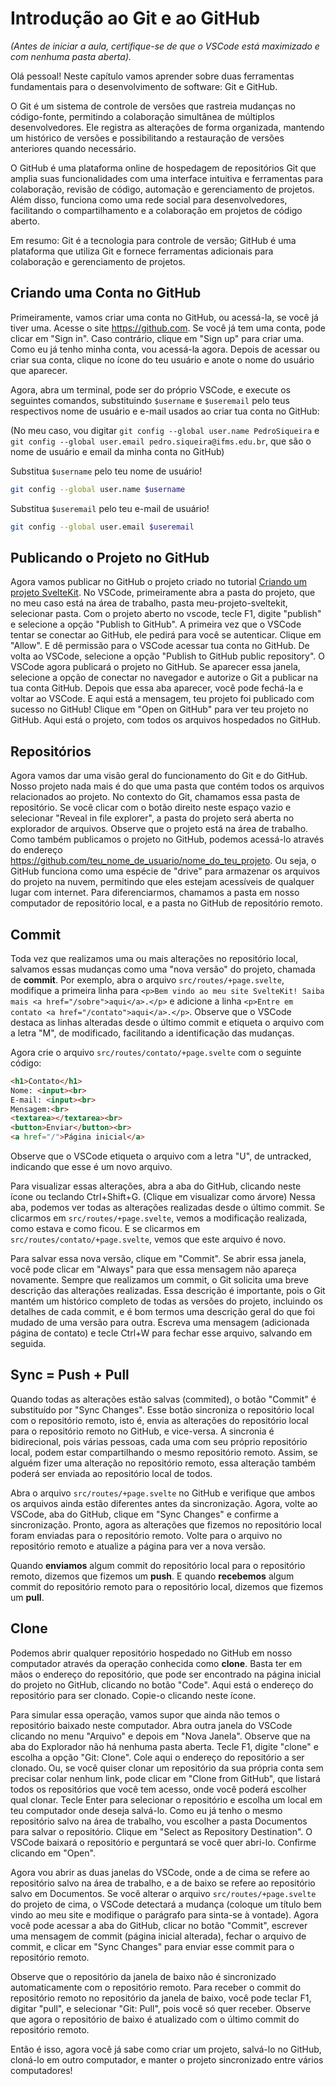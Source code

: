 # Introdução ao Git e ao GitHub

_(Antes de iniciar a aula, certifique-se de que o VSCode está maximizado e com nenhuma pasta aberta)._

Olá pessoal! Neste capítulo vamos aprender sobre duas ferramentas fundamentais para o desenvolvimento de software: Git e GitHub.

O Git é um sistema de controle de versões que rastreia mudanças no código-fonte, permitindo a colaboração simultânea de múltiplos desenvolvedores. Ele registra as alterações de forma organizada, mantendo um histórico de versões e possibilitando a restauração de versões anteriores quando necessário.

O GitHub é uma plataforma online de hospedagem de repositórios Git que amplia suas funcionalidades com uma interface intuitiva e ferramentas para colaboração, revisão de código, automação e gerenciamento de projetos. Além disso, funciona como uma rede social para desenvolvedores, facilitando o compartilhamento e a colaboração em projetos de código aberto.

Em resumo: Git é a tecnologia para controle de versão; GitHub é uma plataforma que utiliza Git e fornece ferramentas adicionais para colaboração e gerenciamento de projetos.

## Criando uma Conta no GitHub

Primeiramente, vamos criar uma conta no GitHub, ou acessá-la, se você já tiver uma. Acesse o site <https://github.com>. Se você já tem uma conta, pode clicar em "Sign in". Caso contrário, clique em "Sign up" para criar uma. Como eu já tenho minha conta, vou acessá-la agora. Depois de acessar ou criar sua conta, clique no ícone do teu usuário e anote o nome do usuário que aparecer.

Agora, abra um terminal, pode ser do próprio VSCode, e execute os seguintes comandos, substituindo `$username` e `$useremail` pelo teus respectivos nome de usuário e e-mail usados ao criar tua conta no GitHub:

(No meu caso, vou digitar `git config --global user.name PedroSiqueira` e `git config --global user.email pedro.siqueira@ifms.edu.br`, que são o nome de usuário e email da minha conta no GitHub)

Substitua `$username` pelo teu nome de usuário!

```bash
git config --global user.name $username
```

Substitua `$useremail` pelo teu e-mail de usuário!

```bash
git config --global user.email $useremail
```

## Publicando o Projeto no GitHub

Agora vamos publicar no GitHub o projeto criado no tutorial [Criando um projeto SvelteKit](https://pedrosiqueira.github.io/ifmsjs/sveltekit/0A%20Criando%20um%20projeto%20SvelteKit.html). No VSCode, primeiramente abra a pasta do projeto, que no meu caso está na área de trabalho, pasta meu-projeto-sveltekit, selecionar pasta. Com o projeto aberto no vscode, tecle F1, digite "publish" e selecione a opção "Publish to GitHub". A primeira vez que o VSCode tentar se conectar ao GitHub, ele pedirá para você se autenticar. Clique em "Allow". E dê permissão para o VSCode acessar tua conta no GitHub. De volta ao VSCode, selecione a opção "Publish to GitHub public repository". O VSCode agora publicará o projeto no GitHub. Se aparecer essa janela, selecione a opção de conectar no navegador e autorize o Git a publicar na tua conta GitHub. Depois que essa aba aparecer, você pode fechá-la e voltar ao VSCode. E aqui está a mensagem, teu projeto foi publicado com sucesso no GitHub! Clique em "Open on GitHub" para ver teu projeto no GitHub. Aqui está o projeto, com todos os arquivos hospedados no GitHub.

## Repositórios

Agora vamos dar uma visão geral do funcionamento do Git e do GitHub. Nosso projeto nada mais é do que uma pasta que contém todos os arquivos relacionados ao projeto. No contexto do Git, chamamos essa pasta de repositório. Se você clicar com o botão direito neste espaço vazio e selecionar "Reveal in file explorer", a pasta do projeto será aberta no explorador de arquivos. Observe que o projeto está na área de trabalho. Como também publicamos o projeto no GitHub, podemos acessá-lo através do endereço <https://github.com/teu_nome_de_usuario/nome_do_teu_projeto>. Ou seja, o GitHub funciona como uma espécie de "drive" para armazenar os arquivos do projeto na nuvem, permitindo que eles estejam acessíveis de qualquer lugar com internet. Para diferenciarmos, chamamos a pasta em nosso computador de repositório local, e a pasta no GitHub de repositório remoto.

## Commit

Toda vez que realizamos uma ou mais alterações no repositório local, salvamos essas mudanças como uma "nova versão" do projeto, chamada de **commit**. Por exemplo, abra o arquivo `src/routes/+page.svelte`, modifique a primeira linha para `<p>Bem vindo ao meu site SvelteKit! Saiba mais <a href="/sobre">aqui</a>.</p>` e adicione a linha `<p>Entre em contato <a href="/contato">aqui</a>.</p>`. Observe que o VSCode destaca as linhas alteradas desde o último commit e etiqueta o arquivo com a letra "M", de modificado, facilitando a identificação das mudanças.

Agora crie o arquivo `src/routes/contato/+page.svelte` com o seguinte código:

```html
<h1>Contato</h1>
Nome: <input><br>
E-mail: <input><br>
Mensagem:<br>
<textarea></textarea><br>
<button>Enviar</button><br>
<a href="/">Página inicial</a>
```

Observe que o VSCode etiqueta o arquivo com a letra "U", de untracked, indicando que esse é um novo arquivo.

Para visualizar essas alterações, abra a aba do GitHub, clicando neste ícone ou teclando Ctrl+Shift+G. (Clique em visualizar como árvore) Nessa aba, podemos ver todas as alterações realizadas desde o último commit. Se clicarmos em `src/routes/+page.svelte`, vemos a modificação realizada, como estava e como ficou. E se clicarmos em `src/routes/contato/+page.svelte`, vemos que este arquivo é novo.

Para salvar essa nova versão, clique em "Commit". Se abrir essa janela, você pode clicar em "Always" para que essa mensagem não apareça novamente. Sempre que realizamos um commit, o Git solicita uma breve descrição das alterações realizadas. Essa descrição é importante, pois o Git mantém um histórico completo de todas as versões do projeto, incluindo os detalhes de cada commit, e é bom termos uma descrição geral do que foi mudado de uma versão para outra. Escreva uma mensagem (adicionada página de contato) e tecle Ctrl+W para fechar esse arquivo, salvando em seguida.

## Sync = Push + Pull

Quando todas as alterações estão salvas (commited), o botão "Commit" é substituído por "Sync Changes". Esse botão sincroniza o repositório local com o repositório remoto, isto é, envia as alterações do repositório local para o repositório remoto no GitHub, e vice-versa. A sincronia é bidirecional, pois várias pessoas, cada uma com seu próprio repositório local, podem estar compartilhando o mesmo repositório remoto. Assim, se alguém fizer uma alteração no repositório remoto, essa alteração também poderá ser enviada ao repositório local de todos.

Abra o arquivo `src/routes/+page.svelte` no GitHub e verifique que ambos os arquivos ainda estão diferentes antes da sincronização. Agora, volte ao VSCode, aba do GitHub, clique em "Sync Changes" e confirme a sincronização. Pronto, agora as alterações que fizemos no repositório local foram enviadas para o repositório remoto. Volte para o arquivo no repositório remoto e atualize a página para ver a nova versão.

Quando **enviamos** algum commit do repositório local para o repositório remoto, dizemos que fizemos um **push**. E quando **recebemos** algum commit do repositório remoto para o repositório local, dizemos que fizemos um **pull**.

## Clone

Podemos abrir qualquer repositório hospedado no GitHub em nosso computador através da operação conhecida como **clone**. Basta ter em mãos o endereço do repositório, que pode ser encontrado na página inicial do projeto no GitHub, clicando no botão "Code". Aqui está o endereço do repositório para ser clonado. Copie-o clicando neste ícone.

Para simular essa operação, vamos supor que ainda não temos o repositório baixado neste computador. Abra outra janela do VSCode clicando no menu "Arquivo" e depois em "Nova Janela". Observe que na aba do Explorador não há nenhuma pasta aberta. Tecle F1, digite "clone" e escolha a opção "Git: Clone". Cole aqui o endereço do repositório a ser clonado. Ou, se você quiser clonar um repositório da sua própria conta sem precisar colar nenhum link, pode clicar em "Clone from GitHub", que listará todos os repositórios que você tem acesso, onde você poderá escolher qual clonar. Tecle Enter para selecionar o repositório e escolha um local em teu computador onde deseja salvá-lo. Como eu já tenho o mesmo repositório salvo na área de trabalho, vou escolher a pasta Documentos para salvar o repositório. Clique em "Select as Repository Destination". O VSCode baixará o repositório e perguntará se você quer abri-lo. Confirme clicando em "Open".

Agora vou abrir as duas janelas do VSCode, onde a de cima se refere ao repositório salvo na área de trabalho, e a de baixo se refere ao repositório salvo em Documentos. Se você alterar o arquivo `src/routes/+page.svelte` do projeto de cima, o VSCode detectará a mudança (coloque um título bem vindo ao meu site e modifique o parágrafo para sinta-se à vontade). Agora você pode acessar a aba do GitHub, clicar no botão "Commit", escrever uma mensagem de commit (página inicial alterada), fechar o arquivo de commit, e clicar em "Sync Changes" para enviar esse commit para o repositório remoto.

Observe que o repositório da janela de baixo não é sincronizado automaticamente com o repositório remoto. Para receber o commit do repositório remoto no repositório da janela de baixo, você pode teclar F1, digitar "pull", e selecionar "Git: Pull", pois você só quer receber. Observe que agora o repositório de baixo é atualizado com o último commit do repositório remoto.

Então é isso, agora você já sabe como criar um projeto, salvá-lo no GitHub, cloná-lo em outro computador, e manter o projeto sincronizado entre vários computadores!
